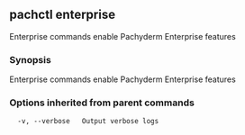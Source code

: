 ## pachctl enterprise

Enterprise commands enable Pachyderm Enterprise features

### Synopsis


Enterprise commands enable Pachyderm Enterprise features

### Options inherited from parent commands

```
  -v, --verbose   Output verbose logs
```

